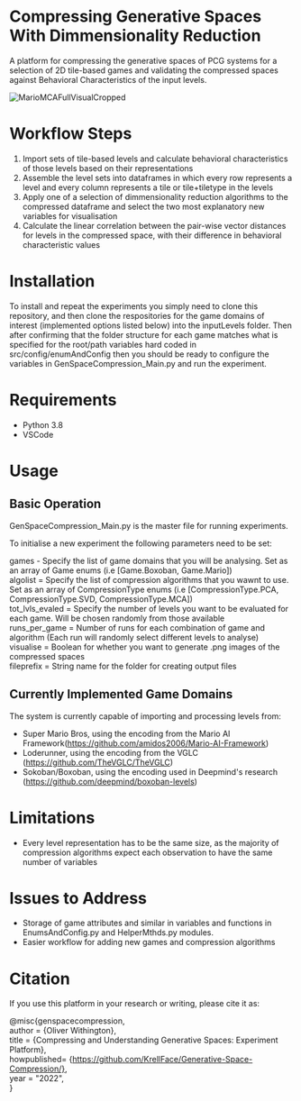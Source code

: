 # Compressing Generative Spaces With Dimmensionality Reduction

A platform for compressing the generative spaces of PCG systems for a selection of 2D tile-based games and validating the compressed spaces against Behavioral Characteristics of the input levels.

![MarioMCAFullVisualCropped](https://user-images.githubusercontent.com/16071406/161237863-cb730510-34e8-47de-a30b-f0e2f47863ef.png)

# Workflow Steps

1. Import sets of tile-based levels and calculate behavioral characteristics of those levels based on their representations
2. Assemble the level sets into dataframes in which every row represents a level and every column represents a tile or tile+tiletype in the levels
3. Apply one of a selection of dimmensionality reduction algorithms to the compressed dataframe and select the two most explanatory new variables for visualisation
4. Calculate the linear correlation between the pair-wise vector distances for levels in the compressed space, with their difference in behavioral characteristic values

# Installation

To install and repeat the experiments you simply need to clone this repository, and then clone the respositories for the game domains of interest (implemented options listed below) into the inputLevels folder. Then after confirming that the folder structure for each game matches what is specified for the root/path variables hard coded in src/config/enumAndConfig then you should be ready to configure the variables in GenSpaceCompression_Main.py and run the experiment.

# Requirements

- Python 3.8
- VSCode

# Usage 

## Basic Operation

GenSpaceCompression_Main.py is the master file for running experiments.

To initialise a new experiment the following parameters need to be set:

games - Specify the list of game domains that you will be analysing. Set as an array of Game enums (i.e [Game.Boxoban, Game.Mario])  
algolist = Specify the list of compression algorithms that you wawnt to use. Set as an array of CompressionType enums (i.e [CompressionType.PCA, CompressionType.SVD, CompressionType.MCA])  
tot_lvls_evaled = Specify the number of levels you want to be evaluated for each game. Will be chosen randomly from those available  
runs_per_game = Number of runs for each combination of game and algorithm (Each run will randomly select different levels to analyse)  
visualise = Boolean for whether you want to generate .png images of the compressed spaces  
fileprefix =  String name for the folder for creating output files  

## Currently Implemented Game Domains

The system is currently capable of importing and processing levels from:
- Super Mario Bros, using the encoding from the Mario AI Framework(https://github.com/amidos2006/Mario-AI-Framework)
- Loderunner, using the encoding from the VGLC (https://github.com/TheVGLC/TheVGLC)
- Sokoban/Boxoban, using the encoding used in Deepmind's research (https://github.com/deepmind/boxoban-levels)


# Limitations

- Every level representation has to be the same size, as the majority of compression algorithms expect each observation to have the same number of variables 

# Issues to Address

- Storage of game attributes and similar in variables and functions in EnumsAndConfig.py and HelperMthds.py modules. 
- Easier workflow for adding new games and compression algorithms


# Citation

If you use this platform in your research or writing, please cite it as:

@misc{genspacecompression,  
author = {Oliver Withington},  
title = {Compressing and Understanding Generative Spaces: Experiment Platform},  
howpublished= {https://github.com/KrellFace/Generative-Space-Compression/},  
year = "2022",  
}

